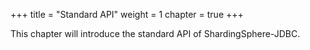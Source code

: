 +++
title = "Standard API"
weight = 1
chapter = true
+++

This chapter will introduce the standard API of ShardingSphere-JDBC. 
